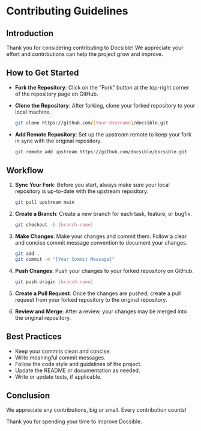 # Contributing Guidelines

## Introduction

Thank you for considering contributing to Docsible! We appreciate your effort and contributions can help the project grow and improve.

## How to Get Started

- **Fork the Repository**: Click on the "Fork" button at the top-right corner of the repository page on GitHub.
  
- **Clone the Repository**: After forking, clone your forked repository to your local machine.

    ```bash
    git clone https://github.com/[Your-Username]/docsible.git
    ```
  
- **Add Remote Repository**: Set up the upstream remote to keep your fork in sync with the original repository.

    ```bash
    git remote add upstream https://github.com/docsible/docsible.git
    ```

## Workflow

1. **Sync Your Fork**: Before you start, always make sure your local repository is up-to-date with the upstream repository.

    ```bash
    git pull upstream main
    ```

2. **Create a Branch**: Create a new branch for each task, feature, or bugfix.

    ```bash
    git checkout -b [branch-name]
    ```

3. **Make Changes**: Make your changes and commit them. Follow a clear and concise commit message convention to document your changes.

    ```bash
    git add .
    git commit -m "[Your Commit Message]"
    ```

4. **Push Changes**: Push your changes to your forked repository on GitHub.

    ```bash
    git push origin [branch-name]
    ```

5. **Create a Pull Request**: Once the changes are pushed, create a pull request from your forked repository to the original repository.

6. **Review and Merge**: After a review, your changes may be merged into the original repository.

## Best Practices

- Keep your commits clean and concise.
- Write meaningful commit messages.
- Follow the code style and guidelines of the project.
- Update the README or documentation as needed.
- Write or update tests, if applicable.

## Conclusion

We appreciate any contributions, big or small. Every contribution counts!

Thank you for spending your time to improve Docsible.